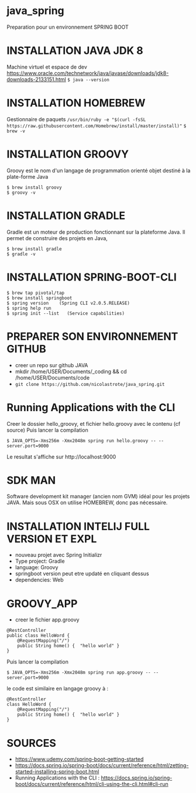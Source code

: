 # java_spring
Preparation pour un environnement SPRING BOOT

# INSTALLATION JAVA JDK 8
Machine virtuel et espace de dev
https://www.oracle.com/technetwork/java/javase/downloads/jdk8-downloads-2133151.html
```$ java --version```

# INSTALLATION HOMEBREW
Gestionnaire de paquets
```/usr/bin/ruby -e "$(curl -fsSL https://raw.githubusercontent.com/Homebrew/install/master/install)"```
```$ brew -v```

# INSTALLATION  GROOVY
Groovy est le nom d'un langage de programmation orienté objet destiné à la plate-forme Java
```
$ brew install groovy
$ groovy -v
```
# INSTALLATION GRADLE
Gradle est un moteur de production fonctionnant sur la plateforme Java. Il permet de construire des projets en Java, 
```
$ brew install gradle
$ gradle -v
```
# INSTALLATION SPRING-BOOT-CLI
```
$ brew tap pivotal/tap
$ brew install springboot
$ spring version    (Spring CLI v2.0.5.RELEASE)
$ spring help run
$ spring init --list   (Service capabilities)
```

# PREPARER SON ENVIRONNEMENT GITHUB
* creer un repo sur github JAVA
* mkdir /home/USER/Documents/_coding && cd /home/USER/Documents/code
* ```git clone https://github.com/nicolastrote/java_spring.git```

# Running Applications with the CLI
Creer le dossier hello_groovy, et fichier hello.groovy avec le contenu (cf source)
Puis lancer la compilation
```
$ JAVA_OPTS=-Xms256m -Xmx2048m spring run hello.groovy -- --server.port=9000
```
Le resultat s'affiche sur http://localhost:9000

# SDK MAN
Software development kit manager (ancien nom GVM) idéal pour les projets JAVA. Mais sous OSX on utilise HOMEBREW, donc pas nécessaire.

# INSTALLATION INTELIJ FULL VERSION ET EXPL
* nouveau projet avec Spring Initializr
* Type project: Gradle
* language: Groovy
* springboot version peut etre updaté en cliquant dessus
* dependencies: Web

# GROOVY_APP
* creer le fichier app.groovy
```
@RestController
public class HelloWord {
	@RequestMapping("/")
	public String home() {  "hello world" }
}
```
Puis lancer la compilation
```
$ JAVA_OPTS=-Xms256m -Xmx2048m spring run app.groovy -- --server.port=9000
```
le code est similaire en langage groovy à  :
```
@RestController
class HelloWord {
	@RequestMapping("/")
	public String home() {  "hello world" }
}
```

# SOURCES
* https://www.udemy.com/spring-boot-getting-started
* https://docs.spring.io/spring-boot/docs/current/reference/html/zetting-started-installing-spring-boot.html
* Running Applications with the CLI : https://docs.spring.io/spring-boot/docs/current/reference/html/cli-using-the-cli.html#cli-run
